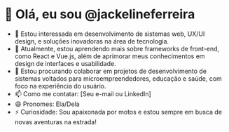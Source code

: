 # 👋 Olá, eu sou @jackelineferreira

- 👀 Estou interessada em desenvolvimento de sistemas web, UX/UI design, e soluções inovadoras na área de tecnologia.
- 🌱 Atualmente, estou aprendendo mais sobre frameworks de front-end, como React e Vue.js, além de aprimorar meus conhecimentos em design de interfaces e usabilidade.
- 💞️ Estou procurando colaborar em projetos de desenvolvimento de sistemas voltados para microempreendedores, educação e saúde, com foco na experiência do usuário.
- 📫 Como me contatar: [Seu e-mail ou LinkedIn]
- 😄 Pronomes: Ela/Dela
- ⚡ Curiosidade: Sou apaixonada por motos e estou sempre em busca de novas aventuras na estrada!

<!---
jackelineferreira/jackelineferreira is a ✨ special ✨ repository because its `README.md` (this file) appears on your GitHub profile.
You can click the Preview link to take a look at your changes.
--->
